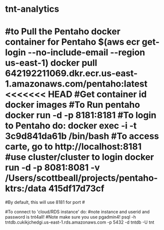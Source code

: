 # tnt-analytics
#to Pull the Pentaho docker container for Pentaho
$(aws ecr get-login --no-include-email --region us-east-1)
docker pull 642192211069.dkr.ecr.us-east-1.amazonaws.com/pentaho:latest
<<<<<<< HEAD
#Get container id
docker images
#To Run pentaho
docker run -d -p 8181:8181 <container id>
#To login to Pentaho do:
docker exec -i -t 3c9d841da61b /bin/bash
#To access carte, go to http://localhost:8181
#use cluster/cluster to login
docker run -d -p 8081:8081 -v /Users/scottbeall/projects/pentaho-ktrs:/data 415df17d73cf
=======
#By default, this will use 8181 for port #

#To connect to 'cloud/RDS instance' do:
#note instance and userid and password is tnt4all!
#Note make sure you use pgadmin4!
psql -h tntdb.cukikjchedgi.us-east-1.rds.amazonaws.com -p 5432 -d tntdb -U tnt
